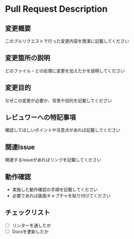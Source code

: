 # Pull Request Description
## 変更概要
このプルリクエストで行った変更内容を簡潔に記載してください

## 変更箇所の説明
どのファイル・どの処理に変更を加えたかを説明してください

## 変更目的
なぜこの変更が必要か、背景や目的を記載してください

## レビュワーへの特記事項
確認してほしいポイントや注意点があれば記載してください

## 関連Issue
関連するIssueがあればリンクを記載してください

## 動作確認
- 実施した動作確認の手順を記載してください
- 必要であれば画面キャプチャを貼り付けてください

## チェックリスト
- [ ] リンターを通したか
- [ ] Docsを更新したか

